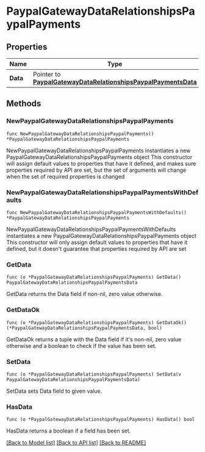 # PaypalGatewayDataRelationshipsPaypalPayments

## Properties

Name | Type | Description | Notes
------------ | ------------- | ------------- | -------------
**Data** | Pointer to [**PaypalGatewayDataRelationshipsPaypalPaymentsData**](PaypalGatewayDataRelationshipsPaypalPaymentsData.md) |  | [optional] 

## Methods

### NewPaypalGatewayDataRelationshipsPaypalPayments

`func NewPaypalGatewayDataRelationshipsPaypalPayments() *PaypalGatewayDataRelationshipsPaypalPayments`

NewPaypalGatewayDataRelationshipsPaypalPayments instantiates a new PaypalGatewayDataRelationshipsPaypalPayments object
This constructor will assign default values to properties that have it defined,
and makes sure properties required by API are set, but the set of arguments
will change when the set of required properties is changed

### NewPaypalGatewayDataRelationshipsPaypalPaymentsWithDefaults

`func NewPaypalGatewayDataRelationshipsPaypalPaymentsWithDefaults() *PaypalGatewayDataRelationshipsPaypalPayments`

NewPaypalGatewayDataRelationshipsPaypalPaymentsWithDefaults instantiates a new PaypalGatewayDataRelationshipsPaypalPayments object
This constructor will only assign default values to properties that have it defined,
but it doesn't guarantee that properties required by API are set

### GetData

`func (o *PaypalGatewayDataRelationshipsPaypalPayments) GetData() PaypalGatewayDataRelationshipsPaypalPaymentsData`

GetData returns the Data field if non-nil, zero value otherwise.

### GetDataOk

`func (o *PaypalGatewayDataRelationshipsPaypalPayments) GetDataOk() (*PaypalGatewayDataRelationshipsPaypalPaymentsData, bool)`

GetDataOk returns a tuple with the Data field if it's non-nil, zero value otherwise
and a boolean to check if the value has been set.

### SetData

`func (o *PaypalGatewayDataRelationshipsPaypalPayments) SetData(v PaypalGatewayDataRelationshipsPaypalPaymentsData)`

SetData sets Data field to given value.

### HasData

`func (o *PaypalGatewayDataRelationshipsPaypalPayments) HasData() bool`

HasData returns a boolean if a field has been set.


[[Back to Model list]](../README.md#documentation-for-models) [[Back to API list]](../README.md#documentation-for-api-endpoints) [[Back to README]](../README.md)


